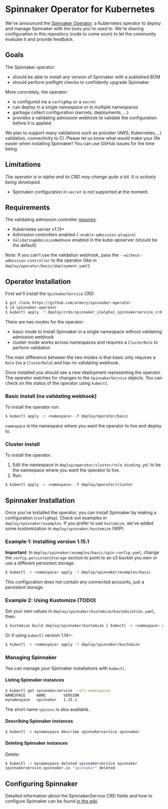 # Spinnaker Operator for Kubernetes

We've announced the [Spinnaker Operator](https://blog.armory.io/spinnaker-operator/): a Kubernetes operator to deploy and manage Spinnaker with the tools you're used to. We're sharing configuration in this repository (code to come soon) to let the community evaluate it and provide feedback.

## Goals
The Spinnaker operator:
- should be able to install any version of Spinnaker with a published BOM
- should perform preflight checks to confidently upgrade Spinnaker

More concretely, the operator:
- is configured via a `configMap` or a `secret`
- can deploy in a single namespace or in multiple namespaces
- garbage collect configuration (secrets, deployments, ...)
- provides a validating admission webhook to validate the configuration before it is applied

We plan to support many validations such as provider (AWS, Kubernetes,...) validation, connectivity to CI. Please let us know what would make your life easier when installing Spinnaker! You can use GitHub issues for the time being.


## Limitations
*The operator is in alpha and its CRD may change quite a bit. It is actively being developed.*
- Spinnaker configuration in `secret` is not supported at the moment.

## Requirements
The validating admission controller [requires](https://kubernetes.io/docs/reference/access-authn-authz/extensible-admission-controllers/#prerequisites):
- Kubernetes server v1.13+
- Admission controllers enabled (`-enable-admission-plugins`)
- `ValidatingAdmissionWebhook` enabled in the kube-apiserver (should be the default)

Note: If you can't use the validation webhook, pass the `--without-admission-controller` to the operator (like in `deploy/operator/basic/deployment.yaml`).

## Operator Installation

First we'll install the `SpinnakerService` CRD:

```bash
$ git clone https://github.com/armory/spinnaker-operator
$ cd spinnaker-operator
$ kubectl apply -f deploy/crds/spinnaker_v1alpha1_spinnakerservice_crd.yaml
```

There are two modes for the operator:
- basic mode to install Spinnaker in a single namespace without validating admission webhook
- cluster mode works across namespaces and requires a `ClusterRole` to perform validation

The main difference between the two modes is that basic only requires a `Role` (vs a `ClusterRole`) and has no validating webhook.

Once installed you should see a new deployment representing the operator. The operator watches for changes to the `SpinnakerService` objects. You can check on the status of the operator using `kubectl`.

### Basic install (no validating webhook)
To install the operator run:

```bash
$ kubectl apply -n <namespace> -f deploy/operator/basic
```

`namespace` is the namespace where you want the operator to live and deploy to.

### Cluster install
To install the operator:
1. Edit the namespace in `deploy/operator/cluster/role_binding.yml` to be the namespace where you want the operator to live.
2. Run:

```bash
$ kubectl apply -n <namespace> -f deploy/operator/cluster
```

## Spinnaker Installation

Once you've installed the operator, you can install Spinnaker by making a configuration (`configMap`). Check out examples in `deploy/spinnaker/examples`. If you prefer to use `kustomize`, we've added some kustomization in `deploy/spinnaker/kustomize` (WIP)


### Example 1: Installing version 1.15.1

**Important**: In `deploy/spinnaker/examples/basic/spin-config.yaml`, change the `config.persistentStorage` section to point to an s3 bucket you own or use a different persistent storage.


```bash
$ kubectl -n <namespace> apply -f deploy/spinnaker/examples/basic
```

This configuration does not contain any connected accounts, just a persistent storage.

### Example 2: Using Kustomize (TODO)

Set your own values in `deploy/spinnaker/kustomize/kustomization.yaml`, then:


```bash
$ kustomize build deploy/spinnaker/kustomize | kubectl -n <namespace> apply -f -
```

Or if using `kubectl` version 1.14+:
```bash
$ kubectl -n <namespace> apply -f deploy/spinnaker/kustomize
```


### Managing Spinnaker

You can manage your Spinnaker installations with `kubectl`.

#### Listing Spinnaker instances
```bash
$ kubectl get spinnakerservice --all-namespaces
NAMESPACE     NAME        VERSION
mynamespace   spinnaker   1.15.1
```

The short name `spinsvc` is also available.

#### Describing Spinnaker instances
```bash
$ kubectl -n mynamespace describe spinnakerservice spinnaker
```

#### Deleting Spinnaker instances
Delete:
```bash
$ kubectl -n mynamespace deleted spinnakerservice spinnaker
spinnakerservice.spinnaker.io "spinnaker" deleted
```


## Configuring Spinnaker

Detailed information about the SpinnakerService CRD fields and how to configure Spinnaker can be found [in the wiki](https://github.com/armory/spinnaker-operator/wiki/SpinnakerService-CRD)

